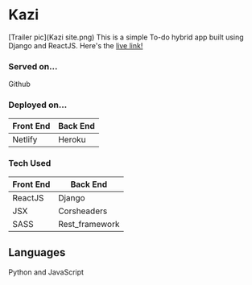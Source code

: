# Kazi
[Trailer pic](Kazi site.png)
This is a simple To-do hybrid app built using Django and ReactJS. Here's the [live link!](https://kazi-list.netlify.app/)

### Served on...
Github

### Deployed on...
Front End | Back End
------------ | -------------
Netlify | Heroku


### Tech Used
Front End | Back End
------------ | -------------
ReactJS | Django
JSX | Corsheaders
SASS | Rest_framework

## Languages
Python and JavaScript
